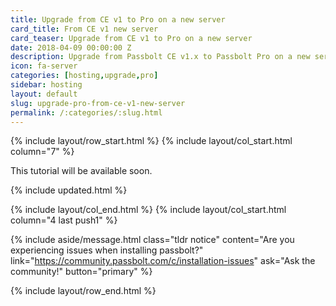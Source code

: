 ```yaml
---
title: Upgrade from CE v1 to Pro on a new server
card_title: From CE v1 new server
card_teaser: Upgrade from CE v1 to Pro on a new server
date: 2018-04-09 00:00:00 Z
description: Upgrade from Passbolt CE v1.x to Passbolt Pro on a new server
icon: fa-server
categories: [hosting,upgrade,pro]
sidebar: hosting
layout: default
slug: upgrade-pro-from-ce-v1-new-server
permalink: /:categories/:slug.html
---
```


{% include layout/row_start.html %}
{% include layout/col_start.html column="7" %}

This tutorial will be available soon.

{% include updated.html %}

{% include layout/col_end.html %}
{% include layout/col_start.html column="4 last push1" %}

{% include aside/message.html
    class="tldr notice"
    content="Are you experiencing issues when installing passbolt?"
    link="https://community.passbolt.com/c/installation-issues"
    ask="Ask the community!"
    button="primary"
%}

{% include layout/row_end.html %}
